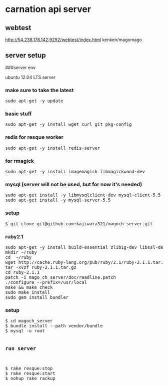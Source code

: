 # carnation api server

## webtest

http://54.238.176.142:9292/webtest/index.html kenken/magomago

## server setup

###server env

ubuntu 12.04 LTS server

### make sure to take the latest

<pre>
sudo apt-get -y update
</pre>

### basic stuff

<pre>
sudo apt-get -y install wget curl git pkg-config
</pre>

### redis for resque worker

<pre>
sudo apt-get -y install redis-server
</pre>

### for rmagick

<pre>
sudo apt-get -y install imagemagick libmagickwand-dev
</pre>

### mysql (server will not be used, but for now it's needed)

<pre>
sudo apt-get install -y libmysqlclient-dev mysql-client-5.5
sudo apt-get install -y mysql-server-5.5
</pre>

### setup 

<pre>
$ git clone git@github.com:kajiwara321/magoch_server.git
</pre>

### ruby2.1

<pre>
sudo apt-get -y install build-essential zlib1g-dev libssl-dev libreadline6-dev libyaml-dev
mkdir ~/ruby
cd  ~/ruby
wget http://cache.ruby-lang.org/pub/ruby/2.1/ruby-2.1.1.tar.gz
tar -xvzf ruby-2.1.1.tar.gz
cd ruby-2.1.1
patch -i mago_ch_server/doc/readline.patch
./configure --prefix=/usr/local
make && make check
sudo make install
sudo gem install bundler
</pre>


### setup 

<pre>
$ cd magoch_server 
$ bundle install --path vendor/bundle
$ mysql -u root <initialize_database.sql
$ rake dbinit
$ rake testdata
$ rake spec
</pre>

### run server

<pre>
$ rake resque:stop
$ rake resque:start
$ nohup rake rackup
</pre>





